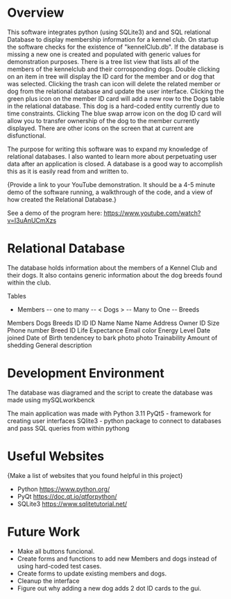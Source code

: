 # Overview
This software integrates python (using SQLite3) and and SQL relational Database to display membership information for a kennel club.
On startup the software checks for the existence of "kennelClub.db". If the database is missing a new one is created and populated with generic values for demonstration purposes.
There is a tree list view that lists all of the members of the kennelclub and their corrosponding dogs. Double clicking on an item in tree will display the ID card for the member and or dog that was selected.
Clicking the trash can icon will delete the related member or dog from the relational database and update the user interface.
Clicking the green plus icon on the member ID card will add a new row to the Dogs table in the relational database. This dog is a hard-coded entity currently due to time constraints.
Clicking The blue swap arrow icon on the dog ID card will allow you to transfer ownership of the dog to the member currently displayed.
There are other icons on the screen that at current are disfunctional.

The purpose for writing this software was to expand my knowledge of relational databases. I also wanted to learn more about perpetuating user data after an application is closed. A database is a good way to accomplish this as it is easily read from and written to.

{Provide a link to your YouTube demonstration. It should be a 4-5 minute demo of the software running, a walkthrough of the code, and a view of how created the Relational Database.}

See a demo of the program here: https://www.youtube.com/watch?v=I3uAnUCmXzs

# Relational Database

The database holds information about the members of a Kennel Club and their dogs. It also contains generic information about the dog breeds found within the club.

Tables
- Members -- one to many -- < Dogs > -- Many to One -- Breeds

Members               Dogs                Breeds
    ID                  ID                    ID
    Name                Name                  Name
    Address             Owner ID              Size
    Phone number        Breed ID              Life Expectance
    Email               color                 Energy Level
    Date joined         Date of Birth         tendencey to bark
    photo               photo                 Trainability
                                              Amount of shedding
                                              General description

# Development Environment

The database was diagramed and the script to create the database was made using mySQLworkbenck

The main application was made with
Python 3.11
PyQt5 - framework for creating user interfaces
SQlite3 - python package to connect to databases and pass SQL queries from within pythong

# Useful Websites

{Make a list of websites that you found helpful in this project}

- Python https://www.python.org/
- PyQt https://doc.qt.io/qtforpython/
- SQLite3 https://www.sqlitetutorial.net/

# Future Work

- Make all buttons funcional.
- Create forms and functions to add new Members and dogs instead of using hard-coded test cases.
- Create forms to update existing members and dogs.
- Cleanup the interface
- Figure out why adding a new dog adds 2 dot ID cards to the gui.